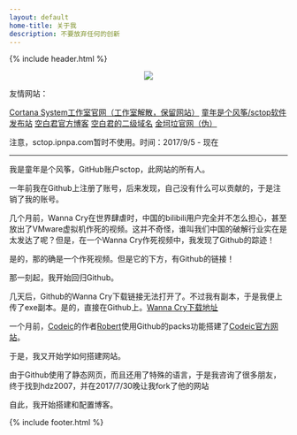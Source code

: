 ```yaml
---
layout: default
home-title: 关于我
description: 不要放弃任何的创新
---
```


{% include header.html %}

<center>
    <p><img src="https://gss0.baidu.com/7Ls0a8Sm2Q5IlBGlnYG/sys/portraitl/item/382673a0?t=1491883856" align="center"></p>
</center>

友情网站：

[Cortana System工作室官网（工作室解散，保留网站）](http://CortanaSystem.icoc.me/) [童年是个风筝/sctop软件发布站](https://sctop.github.io/Micro-Soft/) [空白君官方博客](https://a2791595978.github.io/) [空白君的二级域名](https://a2791595978.github.io/Kongbai/) [金坷垃官网（伪）](http://www.shengdiyage.us/)

注意，sctop.ipnpa.com暂时不使用。时间：2017/9/5 - 现在

----------

我是童年是个风筝，GitHub账户sctop，此网站的所有人。

一年前我在Github上注册了账号，后来发现，自己没有什么可以贡献的，于是注销了我的账号。

几个月前，Wanna Cry在世界肆虐时，中国的bilibili用户完全并不怎么担心，甚至放出了VMware虚拟机作死的视频。这并不奇怪，谁叫我们中国的破解行业实在是太发达了呢？但是，在一个Wanna Cry作死视频中，我发现了Github的踪迹！

是的，那的确是一个作死视频。但是它的下方，有Github的链接！

那一刻起，我开始回归Github。

几天后，Github的Wanna Cry下载链接无法打开了。不过我有副本，于是我便上传了exe副本。是的，直接在Github上。[Wanna Cry下载地址](https://codeload.github.com/sctop/WannaCry/zip/master)

一个月前，[Codeic](https://github.com/UnknownStudio/Codeic)的作者[Robert](https://github.com/RobertIndie)使用Github的packs功能搭建了[Codeic官方网站](https://ambicour.github.io/Codeic/)。

于是，我又开始学如何搭建网站。

由于Github使用了静态网页，而且还用了特殊的语言，于是我咨询了很多朋友，终于找到hdz2007，并在2017/7/30晚让我fork了他的网站

自此，我开始搭建和配置博客。

{% include footer.html %}